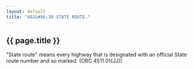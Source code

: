 ```yaml
---
layout: default 
title: "402&#46;38 STATE ROUTE."
---
```


{{ page.title }}
----------------

"State route" means every highway that is designated with an official
State route number and so marked. (ORC 4511.01(JJ))
